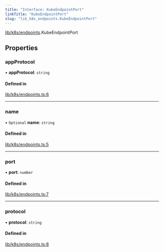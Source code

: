 ```yaml
---
title: "Interface: KubeEndpointPort"
linkTitle: "KubeEndpointPort"
slug: "lib_k8s_endpoints.KubeEndpointPort"
---
```


[lib/k8s/endpoints](../modules/lib_k8s_endpoints.md).KubeEndpointPort

## Properties

### appProtocol

• **appProtocol**: `string`

#### Defined in

[lib/k8s/endpoints.ts:6](https://github.com/headlamp-k8s/headlamp/blob/2ce94491/frontend/src/lib/k8s/endpoints.ts#L6)

___

### name

• `Optional` **name**: `string`

#### Defined in

[lib/k8s/endpoints.ts:5](https://github.com/headlamp-k8s/headlamp/blob/2ce94491/frontend/src/lib/k8s/endpoints.ts#L5)

___

### port

• **port**: `number`

#### Defined in

[lib/k8s/endpoints.ts:7](https://github.com/headlamp-k8s/headlamp/blob/2ce94491/frontend/src/lib/k8s/endpoints.ts#L7)

___

### protocol

• **protocol**: `string`

#### Defined in

[lib/k8s/endpoints.ts:8](https://github.com/headlamp-k8s/headlamp/blob/2ce94491/frontend/src/lib/k8s/endpoints.ts#L8)
